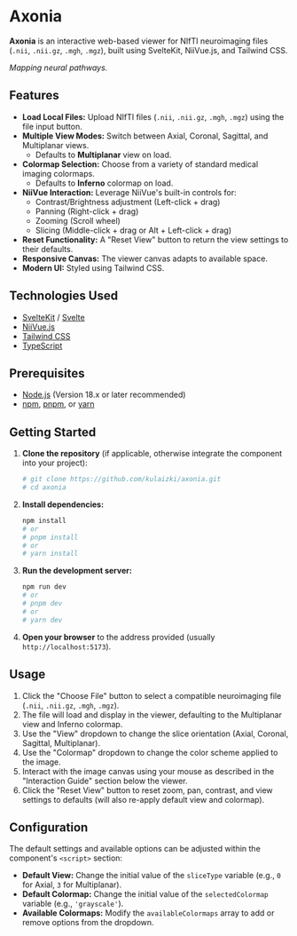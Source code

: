 # Axonia

**Axonia** is an interactive web-based viewer for NIfTI neuroimaging files (`.nii`, `.nii.gz`, `.mgh`, `.mgz`), built using SvelteKit, NiiVue.js, and Tailwind CSS.

*Mapping neural pathways.*

## Features

* **Load Local Files:** Upload NIfTI files (`.nii`, `.nii.gz`, `.mgh`, `.mgz`) using the file input button.
* **Multiple View Modes:** Switch between Axial, Coronal, Sagittal, and Multiplanar views.
    * Defaults to **Multiplanar** view on load.
* **Colormap Selection:** Choose from a variety of standard medical imaging colormaps.
    * Defaults to **Inferno** colormap on load.
* **NiiVue Interaction:** Leverage NiiVue's built-in controls for:
    * Contrast/Brightness adjustment (Left-click + drag)
    * Panning (Right-click + drag)
    * Zooming (Scroll wheel)
    * Slicing (Middle-click + drag or Alt + Left-click + drag)
* **Reset Functionality:** A "Reset View" button to return the view settings to their defaults.
* **Responsive Canvas:** The viewer canvas adapts to available space.
* **Modern UI:** Styled using Tailwind CSS.

## Technologies Used

* [SvelteKit](https://kit.svelte.dev/) / [Svelte](https://svelte.dev/)
* [NiiVue.js](https://niivue.github.io/niivue/)
* [Tailwind CSS](https://tailwindcss.com/)
* [TypeScript](https://www.typescriptlang.org/)

## Prerequisites

* [Node.js](https://nodejs.org/) (Version 18.x or later recommended)
* [npm](https://www.npmjs.com/), [pnpm](https://pnpm.io/), or [yarn](https://yarnpkg.com/)

## Getting Started

1.  **Clone the repository** (if applicable, otherwise integrate the component into your project):
    ```bash
    # git clone https://github.com/kulaizki/axonia.git
    # cd axonia
    ```

2.  **Install dependencies:**
    ```bash
    npm install
    # or
    # pnpm install
    # or
    # yarn install
    ```

3.  **Run the development server:**
    ```bash
    npm run dev
    # or
    # pnpm dev
    # or
    # yarn dev
    ```

4.  **Open your browser** to the address provided (usually `http://localhost:5173`).

## Usage

1.  Click the "Choose File" button to select a compatible neuroimaging file (`.nii`, `.nii.gz`, `.mgh`, `.mgz`).
2.  The file will load and display in the viewer, defaulting to the Multiplanar view and Inferno colormap.
3.  Use the "View" dropdown to change the slice orientation (Axial, Coronal, Sagittal, Multiplanar).
4.  Use the "Colormap" dropdown to change the color scheme applied to the image.
5.  Interact with the image canvas using your mouse as described in the "Interaction Guide" section below the viewer.
6.  Click the "Reset View" button to reset zoom, pan, contrast, and view settings to defaults (will also re-apply default view and colormap).

## Configuration

The default settings and available options can be adjusted within the component's `<script>` section:

* **Default View:** Change the initial value of the `sliceType` variable (e.g., `0` for Axial, `3` for Multiplanar).
* **Default Colormap:** Change the initial value of the `selectedColormap` variable (e.g., `'grayscale'`).
* **Available Colormaps:** Modify the `availableColormaps` array to add or remove options from the dropdown.